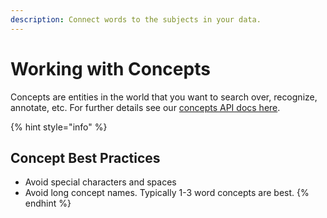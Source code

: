 ```yaml
---
description: Connect words to the subjects in your data.
---
```


# Working with Concepts

Concepts are entities in the world that you want to search over, recognize, annotate, etc. For further details see our [concepts API docs here](https://github.com/Clarifai/docs/tree/1fde8ce20559136e6ac1e875864befea10f3f218/api-guide/concept/README.md).

{% hint style="info" %}
## Concept Best Practices

* Avoid special characters and spaces
* Avoid long concept names. Typically 1-3 word concepts are best.
{% endhint %}

